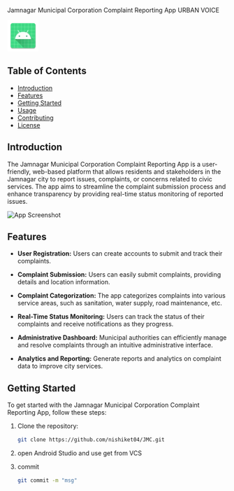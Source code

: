  Jamnagar Municipal Corporation Complaint Reporting App
 URBAN VOICE

![App Logo](app/src/main/res/mipmap-hdpi/ic_launcher.webp)

## Table of Contents
- [Introduction](#introduction)
- [Features](#features)
- [Getting Started](#getting-started)
- [Usage](#usage)
- [Contributing](#contributing)
- [License](#license)

## Introduction

The Jamnagar Municipal Corporation Complaint Reporting App is a user-friendly, web-based platform that allows residents and stakeholders in the Jamnagar city to report issues, complaints, or concerns related to civic services. The app aims to streamline the complaint submission process and enhance transparency by providing real-time status monitoring of reported issues.

![App Screenshot](app_screenshot.png)

## Features

- **User Registration:** Users can create accounts to submit and track their complaints.

- **Complaint Submission:** Users can easily submit complaints, providing details and location information.

- **Complaint Categorization:** The app categorizes complaints into various service areas, such as sanitation, water supply, road maintenance, etc.

- **Real-Time Status Monitoring:** Users can track the status of their complaints and receive notifications as they progress.

- **Administrative Dashboard:** Municipal authorities can efficiently manage and resolve complaints through an intuitive administrative interface.

- **Analytics and Reporting:** Generate reports and analytics on complaint data to improve city services.

## Getting Started

To get started with the Jamnagar Municipal Corporation Complaint Reporting App, follow these steps:

1. Clone the repository:

   ```bash
   git clone https://github.com/nishiket04/JMC.git
2. open Android Studio and use get from VCS
3. commit
   ```bash
   git commit -m "msg"
